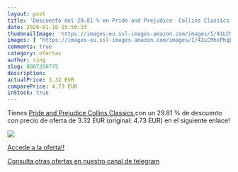 ```yaml
---
layout: post
title: 'Descuento del 29.81 % en Pride and Prejudice  Collins Classics '
date: 2020-01-16 15:50:33
thumbnailImage: 'https://images-eu.ssl-images-amazon.com/images/I/41LCMhsPhqL._SL200_.jpg'
images: [ 'https://images-eu.ssl-images-amazon.com/images/I/41LCMhsPhqL._SL200_.jpg' ]
comments: true
category: ofertas
author: ring
slug: 0007350775
description:
actualPrice: 3.32 EUR
comparePrice: 4.73 EUR
inStock: true
---
```


Tienes [Pride and Prejudice  Collins Classics ](https://www.amazon.es/dp/0007350775/?tag=redken-21) con un 29.81 % de descuento con precio de oferta de 3.32 EUR (original: 4.73 EUR) en el siguiente enlace!

[![](https://images-eu.ssl-images-amazon.com/images/I/41LCMhsPhqL._SL200_.jpg)](https://www.amazon.es/dp/0007350775/?tag=redken-21)

[Accede a la oferta!!](https://www.amazon.es/dp/0007350775/?tag=redken-21)

[Consulta otras ofertas en nuestro canal de telegram](https://t.me/s/ofertas25)
